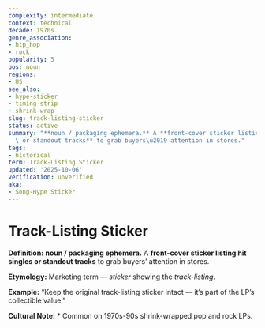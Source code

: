 ```yaml
---
complexity: intermediate
context: technical
decade: 1970s
genre_association:
- hip_hop
- rock
popularity: 5
pos: noun
regions:
- US
see_also:
- hype-sticker
- timing-strip
- shrink-wrap
slug: track-listing-sticker
status: active
summary: "**noun / packaging ephemera.** A **front-cover sticker listing hit singles\
  \ or standout tracks** to grab buyers\u2019 attention in stores."
tags:
- historical
term: Track-Listing Sticker
updated: '2025-10-06'
verification: unverified
aka:
- Song-Hype Sticker
---
```


# Track-Listing Sticker

**Definition:** **noun / packaging ephemera.** A **front-cover sticker listing hit singles or standout tracks** to grab buyers’ attention in stores.

**Etymology:** Marketing term — *sticker* showing the *track-listing*.

**Example:** “Keep the original track-listing sticker intact — it’s part of the LP’s collectible value.”

**Cultural Note:** * Common on 1970s-90s shrink-wrapped pop and rock LPs.

